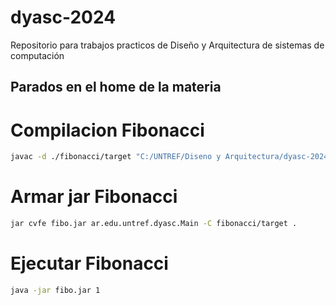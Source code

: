 # dyasc-2024
Repositorio para trabajos practicos de Diseño y Arquitectura de sistemas de computación

## Parados en el home de la materia

# Compilacion Fibonacci
``` bash
javac -d ./fibonacci/target "C:/UNTREF/Diseno y Arquitectura/dyasc-2024/fibonacci/src/main/java/ar/edu/untref/dyasc/Main.java" "C:/UNTREF/Diseno y Arquitectura/dyasc-2024/fibonacci/src/main/java/ar/edu/untref/dyasc/Fibonacci.java"
``` 

# Armar jar Fibonacci
``` bash
jar cvfe fibo.jar ar.edu.untref.dyasc.Main -C fibonacci/target .
```

# Ejecutar Fibonacci
``` bash
java -jar fibo.jar 1
```